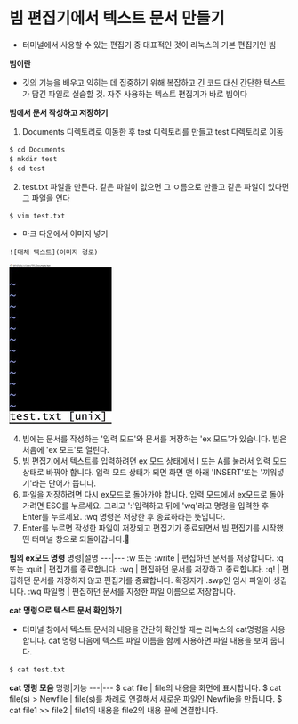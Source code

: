 # 빔 편집기에서 텍스트 문서 만들기

- 터미널에서 사용할 수 있는 편집기 중 대표적인 것이 리눅스의 기본 편집기인 빔

**빔이란**

- 깃의 기능을 배우고 익히는 데 집중하기 위해 복잡하고 긴 코드 대신 간단한 텍스트가 담긴 파일로 실습할 것. 자주 사용하는 텍스트 편집기가 바로 빔이다

**빔에서 문서 작성하고 저장하기**
1. Documents 디렉토리로 이동한 후 test 디렉토리를 만들고 test 디렉토리로 이동

``` bash
$ cd Documents
$ mkdir test
$ cd test
```

2. test.txt 파일을 만든다. 같은 파일이 없으면 그 ㅇ름으로 만들고 같은 파일이 있다면 그 파일을 연다

``` bash
$ vim test.txt
```

- 마크 다운에서 이미지 넣기
```
![대체 텍스트](이미지 경로)
```
![vim 실행 이미지](vim.jpg)

4. 빔에는 문서를 작성하는 '입력 모드'와 문서를 저장하는 'ex 모드'가 있습니다. 빔은 처음에 'ex 모드'로 열린다.
5. 빔 편집기에서 텍스트를 입력하려면 ex 모드 상태에서 I 또는 A를 눌러서 입력 모드 상태로 바꿔야 합니다. 입력 모드 상태가 되면 화면 맨 아래 'INSERT'또는 '끼워넣기'라는 단어가 뜹니다.
6. 파일을 저장하려면 다시 ex모드로 돌아가야 합니다. 입력 모드에서 ex모드로 돌아가려면 ESC를 누르세요. 그리고 ':'입력하고 뒤에 'wq'라고 명령을 입력한 후 Enter를 누르세요. :wq 명령은 저장한 후 종료하라는 뜻입니다.
7. Enter를 누르면 작성한 파일이 저장되고 편집기가 종료되면서 빔 편집기를 시작했떤 터미널 창으로 되돌아갑니다.📌

**빔의 ex모드 명령**
명령|설명
---|---
:w 또는 :write | 편집하던 문서를 저장합니다.
:q 또는 :quit | 편집기를 종료합니다.
:wq | 편집하던 문서를 저장하고 종료합니다.
:q! | 편집하던 문서를 저장하지 않고 편집기를 종료합니다. 확장자가 .swp인 임시 파일이 생깁니다.
:wq 파일명 | 편집하던 문서를 지정한 파일 이름으로 저장합니다.

**cat 명령으로 텍스트 문서 확인하기**
- 터미널 창에서 텍스트 문서의 내용을 간단히 확인할 때는 리눅스의 cat명령을 사용합니다. cat 명령 다음에 텍스트 파일 이름을 함께 사용하면 파일 내용을 보여 줍니다.
```bash
$ cat test.txt
```
**cat 명령 모음**
명령|기능
---|---
$ cat file | file의 내용을 화면에 표시합니다.
$ cat file(s) > Newfile | file(s)를 차례로 연결해서 새로운 파일인 Newfile을 만듭니다.
$ cat file1 >> file2 | file1의 내용을 file2의 내용 끝에 연결합니다.
